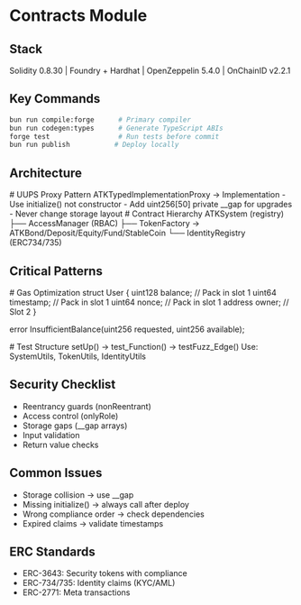 # Contracts Module

## Stack

Solidity 0.8.30 | Foundry + Hardhat | OpenZeppelin 5.4.0 | OnChainID v2.2.1

## Key Commands

```bash
bun run compile:forge      # Primary compiler
bun run codegen:types      # Generate TypeScript ABIs
forge test                 # Run tests before commit
bun run publish           # Deploy locally
```

## Architecture

<example>
# UUPS Proxy Pattern
ATKTypedImplementationProxy → Implementation
- Use initialize() not constructor
- Add uint256[50] private __gap for upgrades
- Never change storage layout
</example>

<example>
# Contract Hierarchy
ATKSystem (registry)
├── AccessManager (RBAC)
├── TokenFactory → ATKBond/Deposit/Equity/Fund/StableCoin
└── IdentityRegistry (ERC734/735)
</example>

## Critical Patterns

<example>
# Gas Optimization
struct User {
    uint128 balance;    // Pack in slot 1
    uint64 timestamp;   // Pack in slot 1  
    uint64 nonce;       // Pack in slot 1
    address owner;      // Slot 2
}

error InsufficientBalance(uint256 requested, uint256 available); </example>

<example>
# Test Structure
setUp() → test_Function() → testFuzz_Edge()
Use: SystemUtils, TokenUtils, IdentityUtils
</example>

## Security Checklist

- Reentrancy guards (nonReentrant)
- Access control (onlyRole)
- Storage gaps (\_\_gap arrays)
- Input validation
- Return value checks

## Common Issues

- Storage collision → use \_\_gap
- Missing initialize() → always call after deploy
- Wrong compliance order → check dependencies
- Expired claims → validate timestamps

## ERC Standards

- ERC-3643: Security tokens with compliance
- ERC-734/735: Identity claims (KYC/AML)
- ERC-2771: Meta transactions
